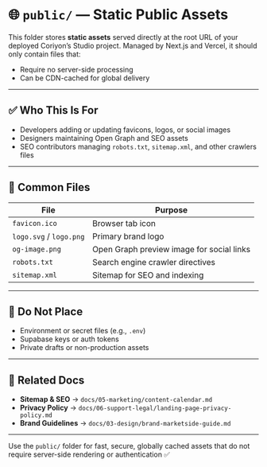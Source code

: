 # 🌐 `public/` — Static Public Assets

This folder stores **static assets** served directly at the root URL of your deployed Coriyon’s Studio project. Managed by Next.js and Vercel, it should only contain files that:

* Require no server-side processing
* Can be CDN-cached for global delivery

---

## ✅ Who This Is For

* Developers adding or updating favicons, logos, or social images
* Designers maintaining Open Graph and SEO assets
* SEO contributors managing `robots.txt`, `sitemap.xml`, and other crawlers files

---

## 📂 Common Files

| File                    | Purpose                                   |
| ----------------------- | ----------------------------------------- |
| `favicon.ico`           | Browser tab icon                          |
| `logo.svg` / `logo.png` | Primary brand logo                        |
| `og-image.png`          | Open Graph preview image for social links |
| `robots.txt`            | Search engine crawler directives          |
| `sitemap.xml`           | Sitemap for SEO and indexing              |

---

## 🚫 Do Not Place

* Environment or secret files (e.g., `.env`)
* Supabase keys or auth tokens
* Private drafts or non-production assets

---

## 📌 Related Docs

* **Sitemap & SEO** → `docs/05-marketing/content-calendar.md`
* **Privacy Policy** → `docs/06-support-legal/landing-page-privacy-policy.md`
* **Brand Guidelines** → `docs/03-design/brand-marketside-guide.md`

---

Use the `public/` folder for fast, secure, globally cached assets that do not require server-side rendering or authentication ✅
